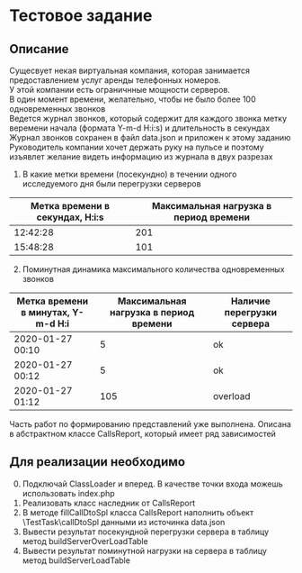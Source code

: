 # Тестовое задание

## Описание

 Сущесвует некая виртуальная компания, которая занимается предоставлением услуг аренды телефонных номеров. \
 У этой компании есть ограничнные мощности серверов. \
 В один момент времени, желательно, чтобы не было более 100 одновременных звонков\
 Ведется журнал звонков, который содержит для каждого звонка метку веремени начала (формата Y-m-d H:i:s) и длительность в секундах\
 Журнал звонков сохранен в файл data.json и приложен к этому заданию\
 Руководитель компании хочет держать руку на пульсе и поэтому изъявлет желание видеть информацию из журнала в двух разрезах
 1. В какие метки времени (посекундно) в течении одного исследуемого дня были перегрузки серверов
 
 |  **Метка времени в секундах, H:i:s** | **Максимальная нагрузка в период времени** |
 |--------------------------------------|--------------------------------------------|
 | 12:42:28                             | 201                                        |
 | 15:48:28                             | 101                                        |
 
 2. Поминутная динамика максимального количества одновременных звонков
 
 |  **Метка времени в минутах, Y-m-d H:i** | **Максимальная нагрузка в период времени** | **Наличие перегрузки сервера** |
 |-----------------------------------------|--------------------------------------------|--------------------------------|
 | 2020-01-27 00:10	                       | 5                                          | ok                             |
 | 2020-01-27 00:12	                       | 5                                          | ok                             |
 | 2020-01-27 01:12	                       | 105                                        | overload                       |
 
Часть работ по формированию представлений уже выполнена. Описана в абстрактном классе CallsReport, который имеет ряд зависимостей

## Для реализации необходимо
0. Подключай ClassLoader и вперед. В качестве точки входа можешь использовать index.php
1. Реализовать класс наследник от CallsReport
2. В методе fillCallDtoSpl класса CallsReport наполнить объект \TestTask\callDtoSpl данными из источинка data.json
3. Вывести результат посекундной перегрузки сервера в таблицу метод buildServerOverLoadTable
4. Вывести результат поминутной нагрузки на сервера в таблицу метод buildServerLoadTable
